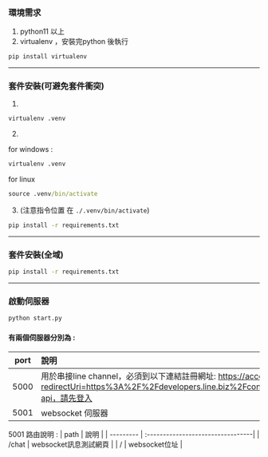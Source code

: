 ### 環境需求
1. python11 以上
2. virtualenv ，安裝完python 後執行
```cmd
pip install virtualenv 
```

--------------------

### 套件安裝(可避免套件衝突)
1.
```cmd
virtualenv .venv
```
2.
for windows :
```cmd
virtualenv .venv
```
for linux
```cmd
source .venv/bin/activate
```
3. (注意指令位置 在 `./.venv/bin/activate`)
```cmd
pip install -r requirements.txt
```

--------------------

### 套件安裝(全域)

```cmd
pip install -r requirements.txt
```

--------------------

### 啟動伺服器
```cmd
python start.py
```

#### 有兩個伺服器分別為 : 
| port      | 說明 |
| --------- | :-----|
| 5000       | 用於串接line channel，必須到以下連結註冊網址: https://account.line.biz/login?redirectUri=https%3A%2F%2Fdevelopers.line.biz%2Fconsole%2Fchannel%2Fnew%3Ftype%3Dmessaging-api，請先登入 |
| 5001       | websocket 伺服器|

5001 路由說明  :
| path      | 說明 |
| --------- | :---------------------------------|
| /chat | websocket訊息測試網頁 |
| / | websocket位址 |
